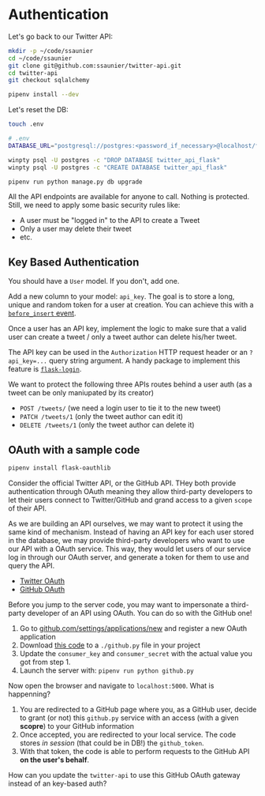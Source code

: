 # Authentication

Let's go back to our Twitter API:

```bash
mkdir -p ~/code/ssaunier
cd ~/code/ssaunier
git clone git@github.com:ssaunier/twitter-api.git
cd twitter-api
git checkout sqlalchemy

pipenv install --dev
```

Let's reset the DB:

```bash
touch .env
```

```bash
# .env
DATABASE_URL="postgresql://postgres:<password_if_necessary>@localhost/flask_db"
```

```bash
winpty psql -U postgres -c "DROP DATABASE twitter_api_flask"
winpty psql -U postgres -c "CREATE DATABASE twitter_api_flask"

pipenv run python manage.py db upgrade
```

All the API endpoints are available for anyone to call. Nothing is protected. Still, we need to apply some basic security rules like:

- A user must be "logged in" to the API to create a Tweet
- Only a user may delete their tweet
- etc.

## Key Based Authentication

You should have a `User` model. If you don't, add one.

Add a new column to your model: `api_key`. The goal is to store a long, unique and random token for a user at creation. You can achieve this with a [`before_insert` event](https://stackoverflow.com/a/12513904/197944).

Once a user has an API key, implement the logic to make sure that a valid user can create a tweet / only a tweet author can delete his/her tweet.

The API key can be used in the `Authorization` HTTP request header or an `?api_key=...` query string argument. A handy package to implement this feature is [`flask-login`](https://flask-login.readthedocs.io/en/latest/).

We want to protect the following three APIs routes behind a user auth (as a tweet can be only maniupated by its creator)

- `POST /tweets/` (we need a login user to tie it to the new tweet)
- `PATCH /tweets/1` (only the tweet author can edit it)
- `DELETE /tweets/1` (only the tweet author can delete it)


## OAuth with a sample code

```bash
pipenv install flask-oauthlib
```

Consider the official Twitter API, or the GitHub API. THey both provide authentication through OAuth meaning they allow third-party developers to let their users connect to Twitter/GitHub and grand access to a given `scope` of their API.

As we are building an API ourselves, we may want to protect it using the same kind of mechanism. Instead of having an API key for each user stored in the database, we may provide third-party developers who want to use our API with a OAuth service. This way, they would let users of our service log in through our OAuth server, and generate a token for them to use and query the API.

- [Twitter OAuth](https://developer.twitter.com/en/docs/basics/authentication/overview/oauth.html)
- [GitHub OAuth](https://developer.github.com/apps/building-oauth-apps/)

Before you jump to the server code, you may want to impersonate a third-party developer of an API using OAuth. You can do so with the GitHub one!

1. Go to [github.com/settings/applications/new](https://github.com/settings/applications/new) and register a new OAuth application
1. Download [this code](https://github.com/lepture/flask-oauthlib/blob/master/example/github.py) to a `./github.py` file in your project
1. Update the `consumer_key` and `consumer_secret` with the actual value you got from step 1.
1. Launch the server with: `pipenv run python github.py`

Now open the browser and navigate to `localhost:5000`. What is happenning?

1. You are redirected to a GitHub page where you, as a GitHub user, decide to grant (or not) this `github.py` service with an access (with a given **scopre**) to your GitHub information
1. Once accepted, you are redirected to your local service. The code stores _in session_ (that could be in DB!) the `github_token`.
1. With that token, the code is able to perform requests to the GitHub API **on the user's behalf**.

How can you update the `twitter-api` to use this GitHub OAuth gateway instead of an key-based auth?
